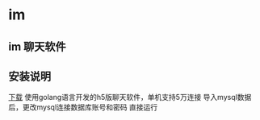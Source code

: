 # im
## im 聊天软件
## 安装说明
<a href="https://github.com/pchaibo/im/releases/download/untagged-32b65de160ad0cd4f745/im_1.0windows.zip">下载</a>
使用golang语言开发的h5版聊天软件，单机支持5万连接
导入mysql数据后，更改mysql连接数据库账号和密码
直接运行


